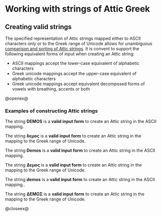 # Working with strings of Attic Greek

[$PROFILE$]: extended


## Creating valid strings

The specified representation of Attic strings mapped either to ASCII characters only or to the Greek range of Unicode allows for unambiguous [comparison and sorting of Attic strings](AtticSort.html).  It is convent to support the following equivalent forms of input when creating an Attic string:

- ASCII mappings accept the lower-case equivalent of alphabetic characters
- Greek unicode mappings accept the upper-case equivalent of alphabetic characters
- Greek unicode mappings accept equivalent decomposed forms of vowels with breathing, accents or both




@openex@

### Examples of constructing Attic strings

The string <strong concordion:set="#src">DEMOS</strong> is a <strong concordion:assertTrue="isValidString(#src)">valid input form</strong> to create an Attic string in the ASCII mapping.

The string <strong concordion:set="#src">δεμος</strong> is a <strong concordion:assertTrue="isValidUString(#src)">valid input form</strong> to create an Attic string in the mapping to the Greek range of Unicode.

The string <strong concordion:set="#src">Demos</strong> is a <strong concordion:assertTrue="isValidString(#src)">valid input form</strong> to create an Attic string in the ASCII mapping.

The string <strong concordion:set="#src">Δεμος</strong> is a <strong concordion:assertTrue="isValidUString(#src)">valid input form</strong> to create an Attic string in the mapping to the Greek range of Unicode.


The string <strong concordion:set="#src">demos</strong> is a <strong concordion:assertTrue="isValidString(#src)">valid input form</strong> to create an Attic string in the ASCII mapping..

The string <strong concordion:set="#src">ΔΕΜΟΣ</strong> is a <strong concordion:assertTrue="isValidUString(#src)">valid input form</strong> to create an Attic string in the mapping to the Greek range of Unicode.


@closeex@

